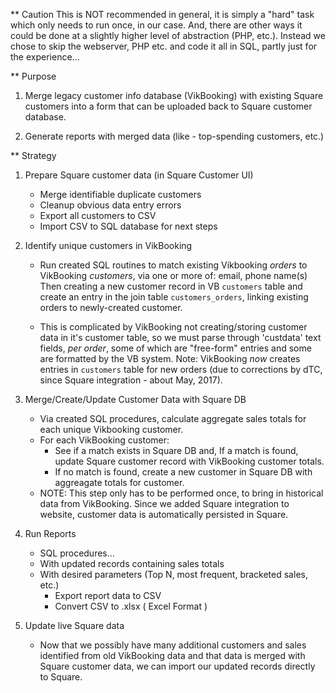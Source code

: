 ** Caution
	This is NOT recommended in general, it is simply
	a "hard" task which only needs to run once, in our case.
	And, there are other ways it could be done at a slightly
	higher level of abstraction (PHP, etc.). Instead we chose
	to skip the webserver, PHP etc. and code it all in SQL, partly
	just for the experience...
	
** Purpose

1) Merge legacy customer info database (VikBooking) with existing Square customers
   into a form that can be uploaded back to Square customer database.
   
2) Generate reports with merged data (like - top-spending customers, etc.)


** Strategy

1) Prepare Square customer data (in Square Customer UI)
	* Merge identifiable duplicate customers
	* Cleanup obvious data entry errors
	* Export all customers to CSV
	* Import CSV to SQL database for next steps

2) Identify unique customers in VikBooking

	* Run created SQL routines to match existing Vikbooking
	  *orders* to VikBooking *customers*,
          via one or more of: email, phone name(s)
          Then creating a new customer record in
          VB `customers` table and create an entry in
          the join table `customers_orders`, linking
          existing orders to newly-created customer.

	* This is complicated by VikBooking not creating/storing
	  customer data in it's customer table, so we
	  must parse through 'custdata' text fields, *per order*,
	  some of which are "free-form" entries and some are
          formatted by the VB system.
	  Note: VikBooking *now* creates entries in `customers`
                table for new orders (due to corrections by dTC,
                since Square integration - about May, 2017).
	
3) Merge/Create/Update Customer Data with Square DB
 
	* Via created SQL procedures, calculate aggregate sales 
	  totals for each unique Vikbooking customer.
	* For each VikBooking customer:
	    * See if a match exists in Square DB and,
	    If a match is found, update Square customer
	    record with VikBooking customer totals.
	    * If no match is found, create a new customer
	    in Square DB with aggreagate totals for
	    customer.
	* NOTE: This step only has to be performed once,
	  to bring in historical data from VikBooking.
	  Since we added Square integration to website,
	  customer data is automatically persisted in Square.

4) Run Reports
	* SQL procedures...
	* With updated records containing sales totals
	* With desired parameters
	  (Top N, most frequent, bracketed sales, etc.)
        * Export report data to CSV
        * Convert CSV to .xlsx ( Excel Format )


4) Update live Square data
	* Now that we possibly have many additional
	  customers and sales identified from old VikBooking
	  data and that data is merged with Square customer
	  data, we can import our updated records directly to Square.
 

